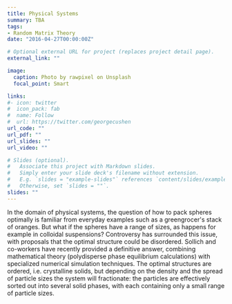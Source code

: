 ```yaml
---
title: Physical Systems
summary: TBA
tags:
- Random Matrix Theory
date: "2016-04-27T00:00:00Z"

# Optional external URL for project (replaces project detail page).
external_link: ""

image:
  caption: Photo by rawpixel on Unsplash
  focal_point: Smart

links:
#- icon: twitter
#  icon_pack: fab
#  name: Follow
#  url: https://twitter.com/georgecushen
url_code: ""
url_pdf: ""
url_slides: ""
url_video: ""

# Slides (optional).
#   Associate this project with Markdown slides.
#   Simply enter your slide deck's filename without extension.
#   E.g. `slides = "example-slides"` references `content/slides/example-slides.md`.
#   Otherwise, set `slides = ""`.
slides: ""
---
```

In the domain of physical systems, the question of how to pack spheres optimally is familiar from everyday examples such as a greengrocer's stack of oranges. But what if the spheres have a range of sizes, as happens for example in colloidal suspensions? Controversy has surrounded this issue, with proposals that the optimal structure could be disordered. Sollich and co-workers have recently provided a definitive answer, combining mathematical theory (polydisperse phase equilibrium calculations) with specialized numerical simulation techniques. The optimal structures are ordered, i.e. crystalline solids, but depending on the density and the spread of particle sizes the system will fractionate: the particles are effectively sorted out into several solid phases, with each containing only a small range of particle sizes.
